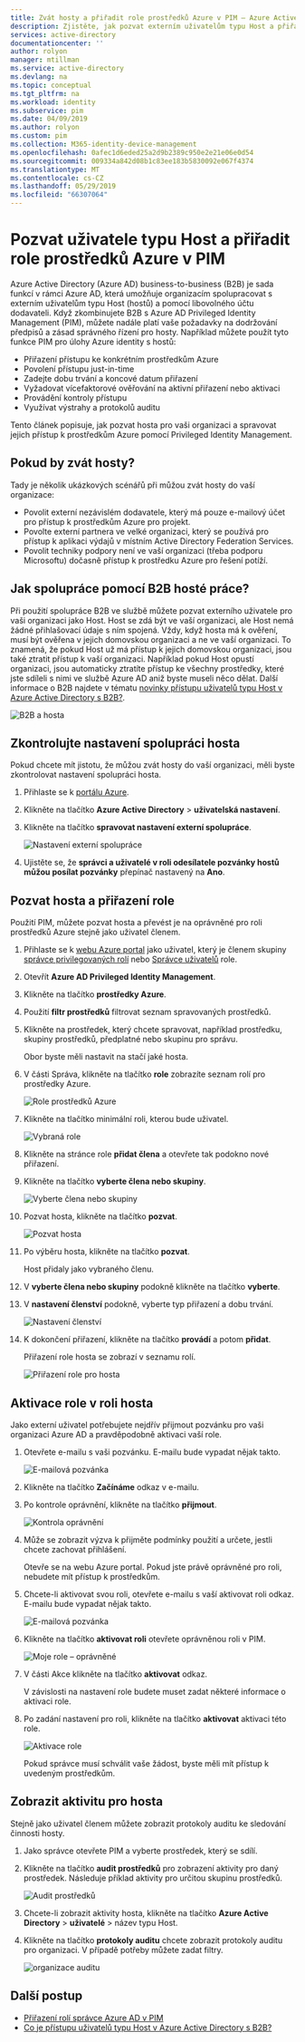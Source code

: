 ```yaml
---
title: Zvát hosty a přiřadit role prostředků Azure v PIM – Azure Active Directory | Dokumentace Microsoftu
description: Zjistěte, jak pozvat externím uživatelům typu Host a přiřadit role prostředků Azure v Azure AD Privileged Identity Management (PIM).
services: active-directory
documentationcenter: ''
author: rolyon
manager: mtillman
ms.service: active-directory
ms.devlang: na
ms.topic: conceptual
ms.tgt_pltfrm: na
ms.workload: identity
ms.subservice: pim
ms.date: 04/09/2019
ms.author: rolyon
ms.custom: pim
ms.collection: M365-identity-device-management
ms.openlocfilehash: 0afec1d6eded25a2d9b2389c950e2e21e06e0d54
ms.sourcegitcommit: 009334a842d08b1c83ee183b5830092e067f4374
ms.translationtype: MT
ms.contentlocale: cs-CZ
ms.lasthandoff: 05/29/2019
ms.locfileid: "66307064"
---
```

# <a name="invite-guest-users-and-assign-azure-resource-roles-in-pim"></a>Pozvat uživatele typu Host a přiřadit role prostředků Azure v PIM

Azure Active Directory (Azure AD) business-to-business (B2B) je sada funkcí v rámci Azure AD, která umožňuje organizacím spolupracovat s externím uživatelům typu Host (hostů) a pomocí libovolného účtu dodavateli. Když zkombinujete B2B s Azure AD Privileged Identity Management (PIM), můžete nadále platí vaše požadavky na dodržování předpisů a zásad správného řízení pro hosty. Například můžete použít tyto funkce PIM pro úlohy Azure identity s hostů:

- Přiřazení přístupu ke konkrétním prostředkům Azure
- Povolení přístupu just-in-time
- Zadejte dobu trvání a koncové datum přiřazení
- Vyžadovat vícefaktorové ověřování na aktivní přiřazení nebo aktivaci
- Provádění kontroly přístupu
- Využívat výstrahy a protokolů auditu

Tento článek popisuje, jak pozvat hosta pro vaši organizaci a spravovat jejich přístup k prostředkům Azure pomocí Privileged Identity Management.

## <a name="when-would-you-invite-guests"></a>Pokud by zvát hosty?

Tady je několik ukázkových scénářů při můžou zvát hosty do vaší organizace:

- Povolit externí nezávislém dodavatele, který má pouze e-mailový účet pro přístup k prostředkům Azure pro projekt.
- Povolte externí partnera ve velké organizaci, který se používá pro přístup k aplikaci výdajů v místním Active Directory Federation Services.
- Povolit techniky podpory není ve vaší organizaci (třeba podporu Microsoftu) dočasně přístup k prostředku Azure pro řešení potíží.

## <a name="how-does-collaboration-using-b2b-guests-work"></a>Jak spolupráce pomocí B2B hosté práce?

Při použití spolupráce B2B ve službě můžete pozvat externího uživatele pro vaši organizaci jako Host. Host se zdá být ve vaší organizaci, ale Host nemá žádné přihlašovací údaje s ním spojená. Vždy, když hosta má k ověření, musí být ověřena v jejich domovskou organizaci a ne ve vaší organizaci. To znamená, že pokud Host už má přístup k jejich domovskou organizaci, jsou také ztratit přístup k vaší organizaci. Například pokud Host opustí organizaci, jsou automaticky ztratíte přístup ke všechny prostředky, které jste sdíleli s nimi ve službě Azure AD aniž byste museli něco dělat. Další informace o B2B najdete v tématu [novinky přístupu uživatelů typu Host v Azure Active Directory s B2B?](../b2b/what-is-b2b.md).

![B2B a hosta](./media/pim-resource-roles-external-users/b2b-external-user.png)

## <a name="check-guest-collaboration-settings"></a>Zkontrolujte nastavení spolupráci hosta

Pokud chcete mít jistotu, že můžou zvát hosty do vaší organizaci, měli byste zkontrolovat nastavení spolupráci hosta.

1. Přihlaste se k [portálu Azure](https://portal.azure.com/).

1. Klikněte na tlačítko **Azure Active Directory** > **uživatelská nastavení**.

1. Klikněte na tlačítko **spravovat nastavení externí spolupráce**.

    ![Nastavení externí spolupráce](./media/pim-resource-roles-external-users/external-collaboration-settings.png)

1. Ujistěte se, že **správci a uživatelé v roli odesílatele pozvánky hostů můžou posílat pozvánky** přepínač nastavený na **Ano**.

## <a name="invite-a-guest-and-assign-a-role"></a>Pozvat hosta a přiřazení role

Použití PIM, můžete pozvat hosta a převést je na oprávněné pro roli prostředků Azure stejně jako uživatel členem.

1. Přihlaste se k [webu Azure portal](https://portal.azure.com/) jako uživatel, který je členem skupiny [správce privilegovaných rolí](../users-groups-roles/directory-assign-admin-roles.md#privileged-role-administrator) nebo [Správce uživatelů](../users-groups-roles/directory-assign-admin-roles.md#user-administrator) role.

1. Otevřít **Azure AD Privileged Identity Management**.

1. Klikněte na tlačítko **prostředky Azure**.

1. Použití **filtr prostředků** filtrovat seznam spravovaných prostředků.

1. Klikněte na prostředek, který chcete spravovat, například prostředku, skupiny prostředků, předplatné nebo skupinu pro správu.

    Obor byste měli nastavit na stačí jaké hosta.

1. V části Správa, klikněte na tlačítko **role** zobrazíte seznam rolí pro prostředky Azure.

    ![Role prostředků Azure](./media/pim-resource-roles-external-users/resources-roles.png)

1. Klikněte na tlačítko minimální roli, kterou bude uživatel.

    ![Vybraná role](./media/pim-resource-roles-external-users/selected-role.png)

1. Klikněte na stránce role **přidat člena** a otevřete tak podokno nové přiřazení.

1. Klikněte na tlačítko **vyberte člena nebo skupiny**.

    ![Vyberte člena nebo skupiny](./media/pim-resource-roles-external-users/select-member-group.png)

1. Pozvat hosta, klikněte na tlačítko **pozvat**.

    ![Pozvat hosta](./media/pim-resource-roles-external-users/invite-guest.png)

1. Po výběru hosta, klikněte na tlačítko **pozvat**.

    Host přidaly jako vybraného členu.

1. V **vyberte člena nebo skupiny** podokně klikněte na tlačítko **vyberte**.

1. V **nastavení členství** podokně, vyberte typ přiřazení a dobu trvání.

    ![Nastavení členství](./media/pim-resource-roles-external-users/membership-settings.png)

1. K dokončení přiřazení, klikněte na tlačítko **provádí** a potom **přidat**.

    Přiřazení role hosta se zobrazí v seznamu rolí.

    ![Přiřazení role pro hosta](./media/pim-resource-roles-external-users/role-assignment.png)

## <a name="activate-role-as-a-guest"></a>Aktivace role v roli hosta

Jako externí uživatel potřebujete nejdřív přijmout pozvánku pro vaši organizaci Azure AD a pravděpodobně aktivaci vaší role.

1. Otevřete e-mailu s vaši pozvánku. E-mailu bude vypadat nějak takto.

    ![E-mailová pozvánka](./media/pim-resource-roles-external-users/email-invite.png)

1. Klikněte na tlačítko **Začínáme** odkaz v e-mailu.

1. Po kontrole oprávnění, klikněte na tlačítko **přijmout**.

    ![Kontrola oprávnění](./media/pim-resource-roles-external-users/invite-accept.png)

1. Může se zobrazit výzva k přijměte podmínky použití a určete, jestli chcete zachovat přihlášení.

    Otevře se na webu Azure portal. Pokud jste právě oprávněné pro roli, nebudete mít přístup k prostředkům.

1. Chcete-li aktivovat svou roli, otevřete e-mailu s vaší aktivovat roli odkaz. E-mailu bude vypadat nějak takto.

    ![E-mailová pozvánka](./media/pim-resource-roles-external-users/email-role-assignment.png)

1. Klikněte na tlačítko **aktivovat roli** otevřete oprávněnou roli v PIM.

    ![Moje role – oprávněné](./media/pim-resource-roles-external-users/my-roles-eligible.png)

1. V části Akce klikněte na tlačítko **aktivovat** odkaz.

    V závislosti na nastavení role budete muset zadat některé informace o aktivaci role.

1. Po zadání nastavení pro roli, klikněte na tlačítko **aktivovat** aktivaci této role.

    ![Aktivace role](./media/pim-resource-roles-external-users/activate-role.png)

    Pokud správce musí schválit vaše žádost, byste měli mít přístup k uvedeným prostředkům.

## <a name="view-activity-for-a-guest"></a>Zobrazit aktivitu pro hosta

Stejně jako uživatel členem můžete zobrazit protokoly auditu ke sledování činnosti hosty.

1. Jako správce otevřete PIM a vyberte prostředek, který se sdílí.

1. Klikněte na tlačítko **audit prostředků** pro zobrazení aktivity pro daný prostředek. Následuje příklad aktivity pro určitou skupinu prostředků.

    ![Audit prostředků](./media/pim-resource-roles-external-users/audit-resource.png)

1. Chcete-li zobrazit aktivity hosta, klikněte na tlačítko **Azure Active Directory** > **uživatelé** > název typu Host.

1. Klikněte na tlačítko **protokoly auditu** chcete zobrazit protokoly auditu pro organizaci. V případě potřeby můžete zadat filtry.

    ![organizace auditu](./media/pim-resource-roles-external-users/audit-directory.png)

## <a name="next-steps"></a>Další postup

- [Přiřazení rolí správce Azure AD v PIM](pim-how-to-add-role-to-user.md)
- [Co je přístupu uživatelů typu Host v Azure Active Directory s B2B?](../b2b/what-is-b2b.md)
